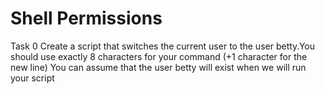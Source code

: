 # Shell Permissions
Task 0
	Create a script that switches the current user to the user betty.You should use exactly 8 characters for your command (+1 character for the new line) You can assume that the user betty will exist when we will run your script
